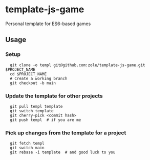# template-js-game
Personal template for ES6-based games

## Usage

### Setup

```shell
  git clone -o templ git@github.com:zole/template-js-game.git $PROJECT_NAME
  cd $PROJECT_NAME
  # Create a working branch
  git checkout -b main
```

### Update the template for other projects

```shell
  git pull templ template
  git switch template
  git cherry-pick <commit hash>
  git push templ  # if you are me
```

### Pick up changes from the template for a project

```shell
  git fetch templ
  git switch main
  git rebase -i template  # and good luck to you
 ```
